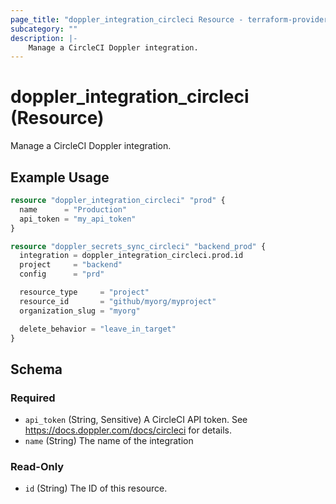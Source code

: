 ```yaml
---
page_title: "doppler_integration_circleci Resource - terraform-provider-doppler"
subcategory: ""
description: |-
	Manage a CircleCI Doppler integration.
---
```


# doppler_integration_circleci (Resource)

Manage a CircleCI Doppler integration.

## Example Usage

```terraform
resource "doppler_integration_circleci" "prod" {
  name      = "Production"
  api_token = "my_api_token"
}

resource "doppler_secrets_sync_circleci" "backend_prod" {
  integration = doppler_integration_circleci.prod.id
  project     = "backend"
  config      = "prd"

  resource_type     = "project"
  resource_id       = "github/myorg/myproject"
  organization_slug = "myorg"

  delete_behavior = "leave_in_target"
}
```

<!-- schema generated by tfplugindocs -->
## Schema

### Required

- `api_token` (String, Sensitive) A CircleCI API token. See https://docs.doppler.com/docs/circleci for details.
- `name` (String) The name of the integration

### Read-Only

- `id` (String) The ID of this resource.
